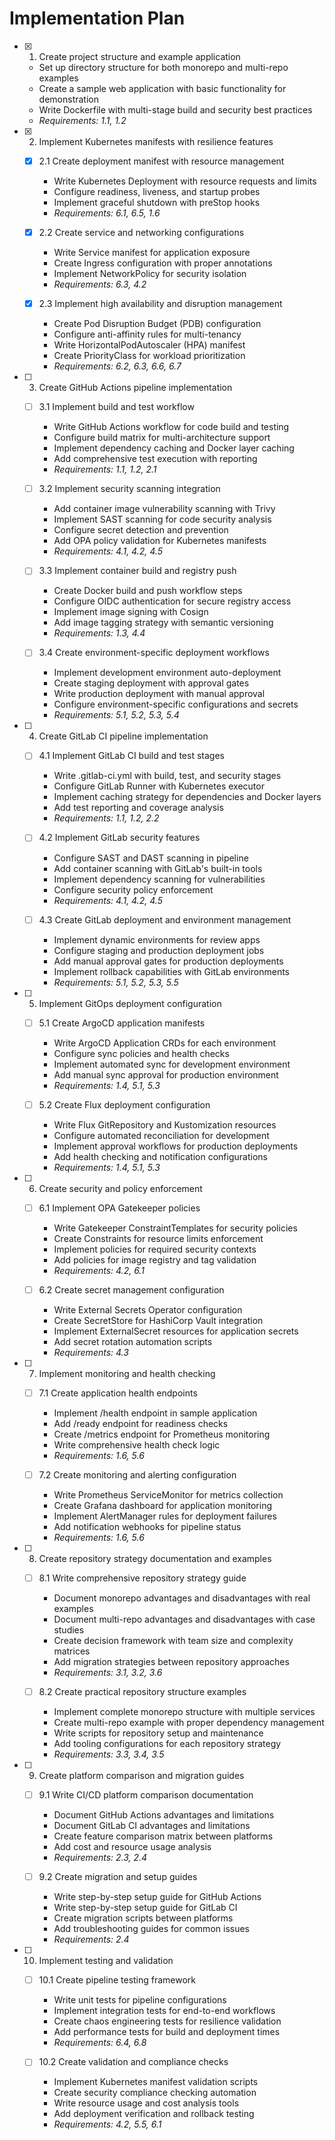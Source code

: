 # Implementation Plan

- [x] 1. Create project structure and example application
  - Set up directory structure for both monorepo and multi-repo examples
  - Create a sample web application with basic functionality for demonstration
  - Write Dockerfile with multi-stage build and security best practices
  - _Requirements: 1.1, 1.2_

- [x] 2. Implement Kubernetes manifests with resilience features
  - [x] 2.1 Create deployment manifest with resource management
    - Write Kubernetes Deployment with resource requests and limits
    - Configure readiness, liveness, and startup probes
    - Implement graceful shutdown with preStop hooks
    - _Requirements: 6.1, 6.5, 1.6_

  - [x] 2.2 Create service and networking configurations
    - Write Service manifest for application exposure
    - Create Ingress configuration with proper annotations
    - Implement NetworkPolicy for security isolation
    - _Requirements: 6.3, 4.2_

  - [x] 2.3 Implement high availability and disruption management
    - Create Pod Disruption Budget (PDB) configuration
    - Configure anti-affinity rules for multi-tenancy
    - Write HorizontalPodAutoscaler (HPA) manifest
    - Create PriorityClass for workload prioritization
    - _Requirements: 6.2, 6.3, 6.6, 6.7_

- [ ] 3. Create GitHub Actions pipeline implementation
  - [ ] 3.1 Implement build and test workflow
    - Write GitHub Actions workflow for code build and testing
    - Configure build matrix for multi-architecture support
    - Implement dependency caching and Docker layer caching
    - Add comprehensive test execution with reporting
    - _Requirements: 1.1, 1.2, 2.1_

  - [ ] 3.2 Implement security scanning integration
    - Add container image vulnerability scanning with Trivy
    - Implement SAST scanning for code security analysis
    - Configure secret detection and prevention
    - Add OPA policy validation for Kubernetes manifests
    - _Requirements: 4.1, 4.2, 4.5_

  - [ ] 3.3 Implement container build and registry push
    - Create Docker build and push workflow steps
    - Configure OIDC authentication for secure registry access
    - Implement image signing with Cosign
    - Add image tagging strategy with semantic versioning
    - _Requirements: 1.3, 4.4_

  - [ ] 3.4 Create environment-specific deployment workflows
    - Implement development environment auto-deployment
    - Create staging deployment with approval gates
    - Write production deployment with manual approval
    - Configure environment-specific configurations and secrets
    - _Requirements: 5.1, 5.2, 5.3, 5.4_

- [ ] 4. Create GitLab CI pipeline implementation
  - [ ] 4.1 Implement GitLab CI build and test stages
    - Write .gitlab-ci.yml with build, test, and security stages
    - Configure GitLab Runner with Kubernetes executor
    - Implement caching strategy for dependencies and Docker layers
    - Add test reporting and coverage analysis
    - _Requirements: 1.1, 1.2, 2.2_

  - [ ] 4.2 Implement GitLab security features
    - Configure SAST and DAST scanning in pipeline
    - Add container scanning with GitLab's built-in tools
    - Implement dependency scanning for vulnerabilities
    - Configure security policy enforcement
    - _Requirements: 4.1, 4.2, 4.5_

  - [ ] 4.3 Create GitLab deployment and environment management
    - Implement dynamic environments for review apps
    - Configure staging and production deployment jobs
    - Add manual approval gates for production deployments
    - Implement rollback capabilities with GitLab environments
    - _Requirements: 5.1, 5.2, 5.3, 5.5_

- [ ] 5. Implement GitOps deployment configuration
  - [ ] 5.1 Create ArgoCD application manifests
    - Write ArgoCD Application CRDs for each environment
    - Configure sync policies and health checks
    - Implement automated sync for development environment
    - Add manual sync approval for production environment
    - _Requirements: 1.4, 5.1, 5.3_

  - [ ] 5.2 Create Flux deployment configuration
    - Write Flux GitRepository and Kustomization resources
    - Configure automated reconciliation for development
    - Implement approval workflows for production deployments
    - Add health checking and notification configurations
    - _Requirements: 1.4, 5.1, 5.3_

- [ ] 6. Create security and policy enforcement
  - [ ] 6.1 Implement OPA Gatekeeper policies
    - Write Gatekeeper ConstraintTemplates for security policies
    - Create Constraints for resource limits enforcement
    - Implement policies for required security contexts
    - Add policies for image registry and tag validation
    - _Requirements: 4.2, 6.1_

  - [ ] 6.2 Create secret management configuration
    - Write External Secrets Operator configuration
    - Create SecretStore for HashiCorp Vault integration
    - Implement ExternalSecret resources for application secrets
    - Add secret rotation automation scripts
    - _Requirements: 4.3_

- [ ] 7. Implement monitoring and health checking
  - [ ] 7.1 Create application health endpoints
    - Implement /health endpoint in sample application
    - Add /ready endpoint for readiness checks
    - Create /metrics endpoint for Prometheus monitoring
    - Write comprehensive health check logic
    - _Requirements: 1.6, 5.6_

  - [ ] 7.2 Create monitoring and alerting configuration
    - Write Prometheus ServiceMonitor for metrics collection
    - Create Grafana dashboard for application monitoring
    - Implement AlertManager rules for deployment failures
    - Add notification webhooks for pipeline status
    - _Requirements: 1.6, 5.6_

- [ ] 8. Create repository strategy documentation and examples
  - [ ] 8.1 Write comprehensive repository strategy guide
    - Document monorepo advantages and disadvantages with real examples
    - Document multi-repo advantages and disadvantages with case studies
    - Create decision framework with team size and complexity matrices
    - Add migration strategies between repository approaches
    - _Requirements: 3.1, 3.2, 3.6_

  - [ ] 8.2 Create practical repository structure examples
    - Implement complete monorepo structure with multiple services
    - Create multi-repo example with proper dependency management
    - Write scripts for repository setup and maintenance
    - Add tooling configurations for each repository strategy
    - _Requirements: 3.3, 3.4, 3.5_

- [ ] 9. Create platform comparison and migration guides
  - [ ] 9.1 Write CI/CD platform comparison documentation
    - Document GitHub Actions advantages and limitations
    - Document GitLab CI advantages and limitations
    - Create feature comparison matrix between platforms
    - Add cost and resource usage analysis
    - _Requirements: 2.3, 2.4_

  - [ ] 9.2 Create migration and setup guides
    - Write step-by-step setup guide for GitHub Actions
    - Write step-by-step setup guide for GitLab CI
    - Create migration scripts between platforms
    - Add troubleshooting guides for common issues
    - _Requirements: 2.4_

- [ ] 10. Implement testing and validation
  - [ ] 10.1 Create pipeline testing framework
    - Write unit tests for pipeline configurations
    - Implement integration tests for end-to-end workflows
    - Create chaos engineering tests for resilience validation
    - Add performance tests for build and deployment times
    - _Requirements: 6.4, 6.8_

  - [ ] 10.2 Create validation and compliance checks
    - Implement Kubernetes manifest validation scripts
    - Create security compliance checking automation
    - Write resource usage and cost analysis tools
    - Add deployment verification and rollback testing
    - _Requirements: 4.2, 5.5, 6.1_